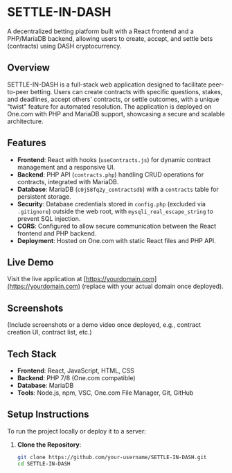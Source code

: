 # SETTLE-IN-DASH

A decentralized betting platform built with a React frontend and a PHP/MariaDB backend, allowing users to create, accept, and settle bets (contracts) using DASH cryptocurrency.

## Overview

SETTLE-IN-DASH is a full-stack web application designed to facilitate peer-to-peer betting. Users can create contracts with specific questions, stakes, and deadlines, accept others' contracts, or settle outcomes, with a unique "twist" feature for automated resolution. The application is deployed on One.com with PHP and MariaDB support, showcasing a secure and scalable architecture.

## Features

- **Frontend**: React with hooks (`useContracts.js`) for dynamic contract management and a responsive UI.
- **Backend**: PHP API (`contracts.php`) handling CRUD operations for contracts, integrated with MariaDB.
- **Database**: MariaDB (`c0j58fq2y_contractsdb`) with a `contracts` table for persistent storage.
- **Security**: Database credentials stored in `config.php` (excluded via `.gitignore`) outside the web root, with `mysqli_real_escape_string` to prevent SQL injection.
- **CORS**: Configured to allow secure communication between the React frontend and PHP backend.
- **Deployment**: Hosted on One.com with static React files and PHP API.

## Live Demo

Visit the live application at [https://yourdomain.com](https://yourdomain.com) (replace with your actual domain once deployed).

## Screenshots

(Include screenshots or a demo video once deployed, e.g., contract creation UI, contract list, etc.)

## Tech Stack

- **Frontend**: React, JavaScript, HTML, CSS
- **Backend**: PHP 7/8 (One.com compatible)
- **Database**: MariaDB
- **Tools**: Node.js, npm, VSC, One.com File Manager, Git, GitHub

## Setup Instructions

To run the project locally or deploy it to a server:

1. **Clone the Repository**:
   ```bash
   git clone https://github.com/your-username/SETTLE-IN-DASH.git
   cd SETTLE-IN-DASH